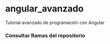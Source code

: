 # angular_avanzado

Tutorial avanzado de programación con Angular

### Consultar Ramas del repositorio


